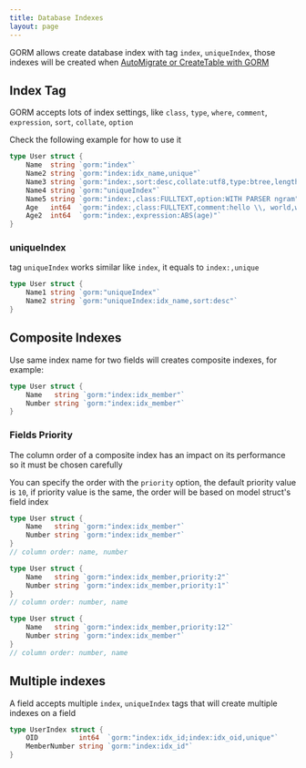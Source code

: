 ```yaml
---
title: Database Indexes
layout: page
---
```


GORM allows create database index with tag `index`, `uniqueIndex`, those indexes will be created when [AutoMigrate or CreateTable with GORM](migration.html)

## Index Tag

GORM accepts lots of index settings, like `class`, `type`, `where`, `comment`, `expression`, `sort`, `collate`, `option`

Check the following example for how to use it

```go
type User struct {
	Name  string `gorm:"index"`
	Name2 string `gorm:"index:idx_name,unique"`
	Name3 string `gorm:"index:,sort:desc,collate:utf8,type:btree,length:10,where:name3 != 'jinzhu'"`
	Name4 string `gorm:"uniqueIndex"`
	Name5 string `gorm:"index:,class:FULLTEXT,option:WITH PARSER ngram"`
	Age   int64  `gorm:"index:,class:FULLTEXT,comment:hello \\, world,where:age > 10"`
	Age2  int64  `gorm:"index:,expression:ABS(age)"`
}
```

### uniqueIndex

tag `uniqueIndex` works similar like `index`, it equals to `index:,unique`

```go
type User struct {
	Name1 string `gorm:"uniqueIndex"`
	Name2 string `gorm:"uniqueIndex:idx_name,sort:desc"`
}
```

## Composite Indexes

Use same index name for two fields will creates composite indexes, for example:

```go
type User struct {
	Name   string `gorm:"index:idx_member"`
	Number string `gorm:"index:idx_member"`
}
```

### Fields Priority

The column order of a composite index has an impact on its performance so it must be chosen carefully

You can specify the order with the `priority` option, the default priority value is `10`, if priority value is the same, the order will be based on model struct's field index

```go
type User struct {
	Name   string `gorm:"index:idx_member"`
	Number string `gorm:"index:idx_member"`
}
// column order: name, number

type User struct {
	Name   string `gorm:"index:idx_member,priority:2"`
	Number string `gorm:"index:idx_member,priority:1"`
}
// column order: number, name

type User struct {
	Name   string `gorm:"index:idx_member,priority:12"`
	Number string `gorm:"index:idx_member"`
}
// column order: number, name
```

## Multiple indexes

A field accepts multiple `index`, `uniqueIndex` tags that will create multiple indexes on a field

```go
type UserIndex struct {
	OID          int64  `gorm:"index:idx_id;index:idx_oid,unique"`
	MemberNumber string `gorm:"index:idx_id"`
}
```
